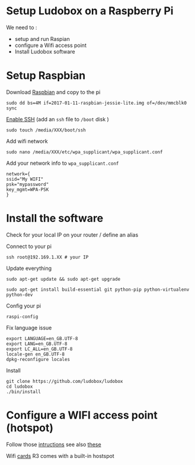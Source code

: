 # Setup Ludobox on a Raspberry Pi

We need to :

- setup and run Raspian
- configure a Wifi access point  
- Install Ludobox software


# Setup Raspbian

Download [Raspbian](https://www.raspberrypi.org/downloads/raspbian/) and copy to the pi

    sudo dd bs=4M if=2017-01-11-raspbian-jessie-lite.img of=/dev/mmcblk0
    sync


[Enable SSH](https://www.raspberrypi.org/documentation/remote-access/ssh/) (add an `ssh` file to `/boot` disk )

    sudo touch /media/XXX/boot/ssh

Add wifi network

    sudo nano /media/XXX/etc/wpa_supplicant/wpa_supplicant.conf

Add your network info to `wpa_supplicant.conf`

    network={
    ssid="My WIFI"
    psk="mypassword"
    key_mgmt=WPA-PSK
    }

# Install the software

Check for your local IP on your router / define an alias

Connect to your pi

    ssh root@192.169.1.XX # your IP

Update everything

    sudo apt-get update && sudo apt-get upgrade

    sudo apt-get install build-essential git python-pip python-virtualenv python-dev


Config your pi

    raspi-config

Fix language issue

    export LANGUAGE=en_GB.UTF-8
    export LANG=en_GB.UTF-8
    export LC_ALL=en_GB.UTF-8
    locale-gen en_GB.UTF-8
    dpkg-reconfigure locales

Install

    git clone https://github.com/ludobox/ludobox
    cd ludobox
    ./bin/install



# Configure a WIFI access point (hotspot)

Follow those [intructions](https://cdn-learn.adafruit.com/downloads/pdf/setting-up-a-raspberry-pi-as-a-wifi-access-point.pdf)
see also [these](http://elinux.org/RPI-Wireless-Hotspot)  

Wifi [cards](https://www.raspberrypi.org/forums/viewtopic.php?f=36&t=76604)
R3 comes with a built-in hostspot
